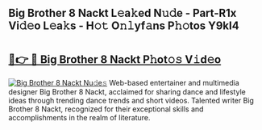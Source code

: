 ## Big Brother 8 Nackt L𝚎a𝚔ed N𝚞𝚍e - Part-R1x Vi𝚍𝚎o L𝚎a𝚔s - H𝚘𝚝 O𝚗𝚕yf𝚊ns P𝚑𝚘tos Y9kI4

# <h2><a href="http://kf7b1us.oniu.top/?m=Big+Brother+8+Nackt">🔗👉 🔴 Big Brother 8 Nackt P𝚑ot𝚘𝚜 V𝚒d𝚎o</a></h2>

[![Big Brother 8 Nackt Nu𝚍e𝚜](https://i.imgur.com/0qMVB7G.gif)](http://kf7b1us.oniu.top/?m=Big+Brother+8+Nackt)
Web-based entertainer and multimedia designer Big Brother 8 Nackt, acclaimed for sharing dance and lifestyle ideas through trending dance trends and short videos. Talented writer Big Brother 8 Nackt, recognized for their exceptional skills and accomplishments in the realm of literature.  
